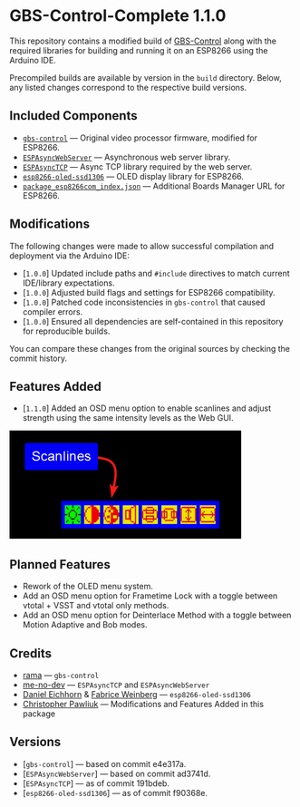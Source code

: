 # GBS-Control-Complete 1.1.0

This repository contains a modified build of [GBS-Control](https://github.com/ramapcsx2/gbs-control) along with the required libraries for building and running it on an ESP8266 using the Arduino IDE.

Precompiled builds are available by version in the `build` directory. Below, any listed changes correspond to the respective build versions.


## Included Components

- [`gbs-control`](https://github.com/ramapcsx2/gbs-control) — Original video processor firmware, modified for ESP8266.
- [`ESPAsyncWebServer`](https://github.com/me-no-dev/ESPAsyncWebServer) — Asynchronous web server library.
- [`ESPAsyncTCP`](https://github.com/me-no-dev/ESPAsyncTCP) — Async TCP library required by the web server.
- [`esp8266-oled-ssd1306`](https://github.com/ThingPulse/esp8266-oled-ssd1306) — OLED display library for ESP8266.
- [`package_esp8266com_index.json`](http://arduino.esp8266.com/stable/package_esp8266com_index.json) — Additional Boards Manager URL for ESP8266.


## Modifications

The following changes were made to allow successful compilation and deployment via the Arduino IDE:

- [`1.0.0`] Updated include paths and `#include` directives to match current IDE/library expectations.
- [`1.0.0`] Adjusted build flags and settings for ESP8266 compatibility.
- [`1.0.0`] Patched code inconsistencies in `gbs-control` that caused compiler errors.
- [`1.0.0`] Ensured all dependencies are self-contained in this repository for reproducible builds.

You can compare these changes from the original sources by checking the commit history.


## Features Added
- [`1.1.0`] Added an OSD menu option to enable scanlines and adjust strength using the same intensity levels as the Web GUI.

![Scanlines OSD Screenshot](images/Scanlines-README-IMG.png)

## Planned Features
- Rework of the OLED menu system.
- Add an OSD menu option for Frametime Lock with a toggle between vtotal + VSST and vtotal only methods.
- Add an OSD menu option for Deinterlace Method with a toggle between Motion Adaptive and Bob modes.


## Credits

- [rama](https://github.com/ramapcsx2) — `gbs-control`
- [me-no-dev](https://github.com/me-no-dev) — `ESPAsyncTCP` and `ESPAsyncWebServer`
- [Daniel Eichhorn](https://github.com/squix78) & [Fabrice Weinberg](https://github.com/FWeinb) — `esp8266-oled-ssd1306`
- [Christopher Pawliuk](https://github.com/cpawliuk) — Modifications and Features Added in this package


## Versions

- [`gbs-control`] — based on commit e4e317a.
- [`ESPAsyncWebServer`] — based on commit ad3741d.
- [`ESPAsyncTCP`] — as of commit 191bdeb.
- [`esp8266-oled-ssd1306`] — as of commit f90368e.